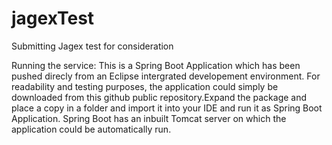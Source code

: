 # jagexTest
Submitting Jagex test for consideration

Running the service: This is a Spring Boot Application which has been pushed direcly
from an Eclipse intergrated developement environment.
For readability and testing purposes, the application could simply be downloaded from
this github public repository.Expand the package and place a copy in a folder and import it 
into your IDE and run it as Spring Boot Application. Spring Boot has an inbuilt Tomcat server
on which the application could be automatically run.
